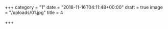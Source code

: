 +++
category = "1"
date = "2018-11-16T04:11:48+00:00"
draft = true
image = "/uploads/01.jpg"
title = 4

+++
